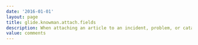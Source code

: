 ```yaml
---
date: '2016-01-01'
layout: page
title: glide.knowman.attach.fields
description: When attaching an article to an incident, problem, or catalog task, copy the article content into the following field. You can specify a separate field for each table you want to attach articles to as a comma-separated list. Use dot walking to copy the article content into related records. If a specified field does not exist, that field is ignored.
value: comments 
---
```

